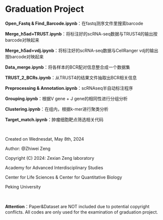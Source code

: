 

# Graduation Project

**Open_Fastq & Find_Barcode.ipynb**：在fastq测序文件里搜索barcode

**Merge_h5ad+TRUST.ipynb**：将标注好的scRNA-seq数据与TRUST4的输出按barcode对映起来

**Merge_h5ad+vdj.ipynb**：将标注好的scRNA-seq数据与CellRanger vdj的输出按barcode对映起来

**Data_merge.ipynb**：将各样本的BCR配对信息整合成一个数据集

**TRUST_2_BCRs.ipynb**：从TRUST4的结果文件抽取出BCR相关信息

**Preprocessing & Annotation.ipynb**：scRNAseq半自动标注程序

**Grouping.ipynb**：根据V gene + J gene的相同性进行分组分析

**Clustering.ipynb**：在组内，根据k-mer进行聚类分析

**Target_match.ipynb**：肿瘤细胞靶点筛选相关代码

​       

Created on Wednesdat, May 8th, 2024 

Author: @Zhiwei Zeng

Copyright (C) 2024: Zexian Zeng laboratory

Academy for Advanced Interdisciplinary Studies

Center for Life Sciences & Center for Quantitative Biology

Peking University

​       

**Attention**：Paper&Dataset are NOT included due to potential copyright conflicts. All codes are only used for the examination of graduation project.